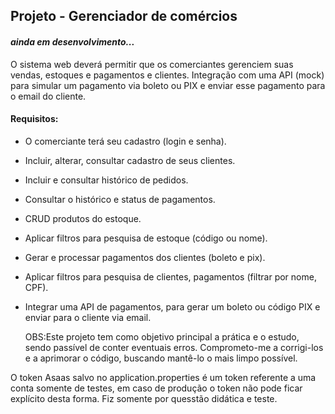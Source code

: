 
## Projeto - Gerenciador de comércios
#### *ainda em desenvolvimento...*

O sistema web deverá permitir que os comerciantes gerenciem suas vendas, estoques e pagamentos e clientes. Integração com uma API (mock) para simular um pagamento via boleto ou PIX e enviar esse pagamento para o email do cliente.

#### Requisitos:
- O comerciante terá seu cadastro (login e senha).
- Incluir, alterar, consultar cadastro de seus clientes. 
- Incluir e consultar histórico de pedidos.
- Consultar o histórico e status de pagamentos.
- CRUD produtos do estoque.
- Aplicar filtros para pesquisa de estoque (código ou nome).
- Gerar e processar pagamentos dos clientes (boleto e pix).
- Aplicar filtros para pesquisa de clientes, pagamentos (filtrar por nome, CPF).
- Integrar uma API de pagamentos, para gerar um boleto ou código PIX e enviar para o cliente via email.

  OBS:Este projeto tem como objetivo principal a prática e o estudo, sendo passível de conter eventuais erros. Comprometo-me a corrigi-los e a aprimorar o código, buscando mantê-lo o mais limpo possível.


O token Asaas salvo no application.properties é um token referente a uma conta somente de testes, em caso de produção o token não pode ficar explícito desta forma. Fiz somente por quesstão didática e teste.